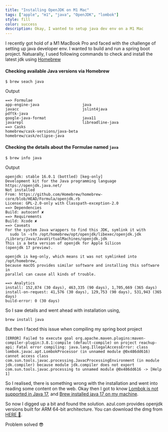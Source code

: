 ```yaml
---
title: "Installing OpenJDK on M1 Mac"
tags: ["apple", "m1", "java", "OpenJDK", "lombok"]
style: fill
color: success
description: Okay, I wanted to setup java dev env on a M1 Mac
---
```

I recently got hold of a M1 MacBook Pro and faced with the challenge of setting up java developer env. I wanted to build and run a
spring boot project. Natuarally, I used following commands to check and install the latest jdk using [Homebrew](https://brew.sh/)

#### Checking available Java versions via Homebrew
```
$ brew seach java
```
Output
```
==> Formulae
app-engine-java                   java                              javacc                            jslint4java                       pdftk-java
google-java-format                java11                            javarepl                          libreadline-java
==> Casks
homebrew/cask-versions/java-beta                                                       homebrew/cask/eclipse-java
```

#### Checking the details about the Formulae named `java`
```
$ brew info java
```
Output
```
openjdk: stable 16.0.1 (bottled) [keg-only]
Development kit for the Java programming language
https://openjdk.java.net/
Not installed
From: https://github.com/Homebrew/homebrew-core/blob/HEAD/Formula/openjdk.rb
License: GPL-2.0-only with Classpath-exception-2.0
==> Dependencies
Build: autoconf ✘
==> Requirements
Build: Xcode ✘
==> Caveats
For the system Java wrappers to find this JDK, symlink it with
  sudo ln -sfn /opt/homebrew/opt/openjdk/libexec/openjdk.jdk /Library/Java/JavaVirtualMachines/openjdk.jdk
This is a beta version of openjdk for Apple Silicon
(openjdk 17 preview).

openjdk is keg-only, which means it was not symlinked into /opt/homebrew,
because macOS provides similar software and installing this software in
parallel can cause all kinds of trouble.

==> Analytics
install: 152,874 (30 days), 463,335 (90 days), 1,705,669 (365 days)
install-on-request: 41,576 (30 days), 129,753 (90 days), 531,943 (365 days)
build-error: 0 (30 days)
```
So I saw details and went ahead with installation using,
```
brew install java
```

But then I faced this issue when compiling my spring boot project

```
[ERROR] Failed to execute goal org.apache.maven.plugins:maven-compiler-plugin:3.8.1:compile (default-compile) on project reachup-api: Fatal error compiling: java.lang.IllegalAccessError: class lombok.javac.apt.LombokProcessor (in unnamed module @0x486dd616) cannot access class com.sun.tools.javac.processing.JavacProcessingEnvironment (in module jdk.compiler) because module jdk.compiler does not export com.sun.tools.javac.processing to unnamed module @0x486dd616 -> [Help 1]
```

So I realised, there is something wrong with the installation and went into reading some content on the web. Okay then I got to know
[Lombok is not supported in Java 17](https://github.com/projectlombok/lombok.patcher/issues/8), and [Brew installed java 17 on my machine](https://stackoverflow.com/questions/67782746/openjdk-16-shows-as-17-on-macos-apple-silicon-when-installed-with-homebrew). 

So now I digged up a bit and found the solution. azul.com provides openjdk versions built for ARM 64-bit architecture. You can download the dmg from [HERE :wave:](https://www.azul.com/downloads/?package=jdk).

Problem solved :sunglasses: 